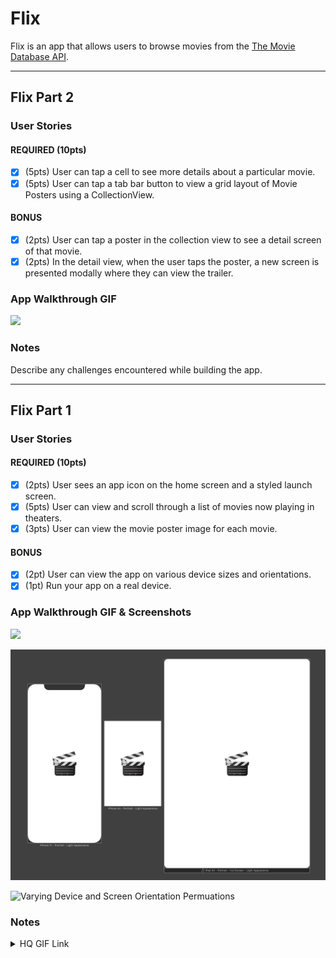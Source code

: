 # Flix

Flix is an app that allows users to browse movies from the [The Movie Database API](http://docs.themoviedb.apiary.io/#).

---

## Flix Part 2

### User Stories

#### REQUIRED (10pts)
- [X] (5pts) User can tap a cell to see more details about a particular movie.
- [X] (5pts) User can tap a tab bar button to view a grid layout of Movie Posters using a CollectionView.

#### BONUS
- [X] (2pts) User can tap a poster in the collection view to see a detail screen of that movie.
- [X] (2pts) In the detail view, when the user taps the poster, a new screen is presented modally where they can view the trailer.

### App Walkthrough GIF

<img src="https://github.com/0xrutvij/flix/blob/main/assignment2.gif" width=250><br>

### Notes
Describe any challenges encountered while building the app.

---

## Flix Part 1

### User Stories

#### REQUIRED (10pts)
- [X] (2pts) User sees an app icon on the home screen and a styled launch screen.
- [X] (5pts) User can view and scroll through a list of movies now playing in theaters.
- [X] (3pts) User can view the movie poster image for each movie.

#### BONUS
- [X] (2pt) User can view the app on various device sizes and orientations.
- [X] (1pt) Run your app on a real device.

### App Walkthrough GIF & Screenshots

<img src="https://github.com/0xrutvij/flix/blob/main/deviceDemo.gif" width=250><br>

![Auto Layount Launch Screen](https://github.com/0xrutvij/flix/blob/main/autoLayout.png)

![Varying Device and Screen Orientation Permuations](https://github.com/0xrutvij/flix/blob/main/multiDeviceMultOrient.png)

### Notes
<details>
  <summary>HQ GIF Link</summary>
  https://drive.google.com/file/d/1KEu-NIKsK67vwJARov6q2mb_Ams2Cg_S/view?usp=sharing
</details>
